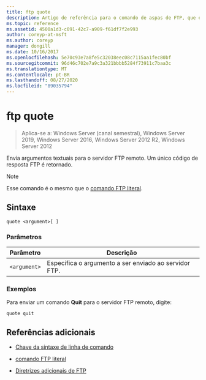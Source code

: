 ```yaml
---
title: ftp quote
description: Artigo de referência para o comando de aspas de FTP, que envia argumentos textuais para o servidor FTP remoto.
ms.topic: reference
ms.assetid: 4500a1d3-c091-42c7-a909-f61df7f2e993
author: coreyp-at-msft
ms.author: coreyp
manager: dongill
ms.date: 10/16/2017
ms.openlocfilehash: 5e70c93e7a8fe5c32038eec08c7115aa1fec80bf
ms.sourcegitcommit: 96d46c702e7a9c3a321bbbb5284f73911c7baa3c
ms.translationtype: MT
ms.contentlocale: pt-BR
ms.lasthandoff: 08/27/2020
ms.locfileid: "89035794"
---
```

# <a name="ftp-quote"></a>ftp quote

> Aplica-se a: Windows Server (canal semestral), Windows Server 2019, Windows Server 2016, Windows Server 2012 R2, Windows Server 2012

Envia argumentos textuais para o servidor FTP remoto. Um único código de resposta FTP é retornado.

> [!NOTE]
> Esse comando é o mesmo que o [comando FTP literal](ftp-literal_1.md).

## <a name="syntax"></a>Sintaxe

```
quote <argument>[ ]
```

### <a name="parameters"></a>Parâmetros

| Parâmetro | Descrição |
| --------- | ----------- |
| `<argument>` | Especifica o argumento a ser enviado ao servidor FTP. |

### <a name="examples"></a>Exemplos

Para enviar um comando **Quit** para o servidor FTP remoto, digite:

```
quote quit
```

## <a name="additional-references"></a>Referências adicionais

- [Chave da sintaxe de linha de comando](command-line-syntax-key.md)

- [comando FTP literal](ftp-literal_1.md)

- [Diretrizes adicionais de FTP](/previous-versions/orphan-topics/ws.10/cc756013(v=ws.10))
